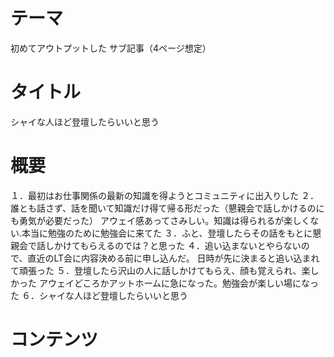 # テーマ
初めてアウトプットした サブ記事（4ページ想定）

# タイトル
シャイな人ほど登壇したらいいと思う

# 概要
１．最初はお仕事関係の最新の知識を得ようとコミュニティに出入りした
２．誰とも話さず、話を聞いて知識だけ得て帰る形だった（懇親会で話しかけるのにも勇気が必要だった）
   アウェイ感あってさみしい。知識は得られるが楽しくない.本当に勉強のために勉強会に来てた
３．ふと、登壇したらその話をもとに懇親会で話しかけてもらえるのでは？と思った
４．追い込まないとやらないので、直近のLT会に内容決める前に申し込んだ。
   日時が先に決まると追い込まれて頑張った
５．登壇したら沢山の人に話しかけてもらえ、顔も覚えられ、楽しかった
   アウェイどころかアットホームに急になった。勉強会が楽しい場になった
６．シャイな人ほど登壇したらいいと思う

# コンテンツ